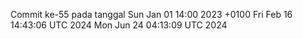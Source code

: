 Commit ke-55 pada tanggal Sun Jan 01 14:00 2023 +0100
Fri Feb 16 14:43:06 UTC 2024
Mon Jun 24 04:13:09 UTC 2024
